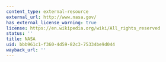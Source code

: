 ```yaml
---
content_type: external-resource
external_url: http://www.nasa.gov/
has_external_license_warning: true
license: https://en.wikipedia.org/wiki/All_rights_reserved
status: ''
title: NASA
uid: bbb961c1-f360-4d59-82c3-75334be9d044
wayback_url: ''
---
```

